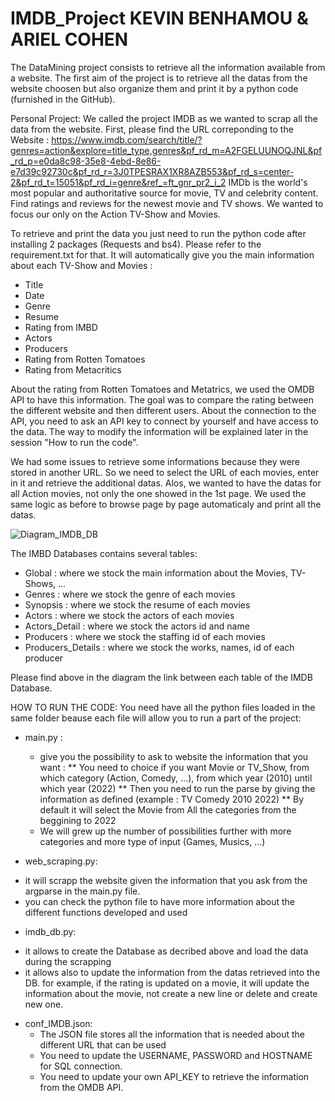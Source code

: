 # IMDB_Project KEVIN BENHAMOU & ARIEL COHEN

The DataMining project consists to retrieve all the information available from a website. The first aim of the project is to retrieve all the datas from the website choosen but also organize them and print it by a python code (furnished in the GitHub). 

Personal Project: 
We called the project IMDB as we wanted to scrap all the data from the website. 
First, please find the URL correponding to the Website : 
https://www.imdb.com/search/title/?genres=action&explore=title_type,genres&pf_rd_m=A2FGELUUNOQJNL&pf_rd_p=e0da8c98-35e8-4ebd-8e86-e7d39c92730c&pf_rd_r=3J0TPESRAX1XR8AZB553&pf_rd_s=center-2&pf_rd_t=15051&pf_rd_i=genre&ref_=ft_gnr_pr2_i_2
IMDb is the world's most popular and authoritative source for movie, TV and celebrity content. Find ratings and reviews for the newest movie and TV shows. 
We wanted to focus our only on the Action TV-Show and Movies. 

To retrieve and print the data you just need to run the python code after installing 2 packages (Requests and bs4). Please refer to the requirement.txt for that. 
It will automatically give you the main information about each TV-Show and Movies : 
- Title
- Date
- Genre
- Resume
- Rating from IMBD
- Actors
- Producers
- Rating from Rotten Tomatoes
- Rating from Metacritics

About the rating from Rotten Tomatoes and Metatrics, we used the OMDB API to have this information. The goal was to compare the rating between the different website and then different users. About the connection to the API, you need to ask an API key to connect by yourself and have access to the data. 
The way to modify the information will be explained later in the session "How to run the code". 

We had some issues to retrieve some informations because they were stored in another URL. So we need to select the URL of each movies, enter in it and retrieve the additional datas. 
Alos, we wanted to have the datas for all Action movies, not only the one showed in the 1st page. We used the same logic as before to browse page by page automaticaly and print all the datas. 

![Diagram_IMDB_DB](https://user-images.githubusercontent.com/116627393/206470563-4c4f6c80-b528-43ac-bac7-95d6c75749c9.png)


The IMBD Databases contains several tables: 
- Global : where we stock the main information about the Movies, TV-Shows, ...
- Genres : where we stock the genre of each movies
- Synopsis : where we stock the resume of each movies
- Actors : where we stock the actors of each movies
- Actors_Detail : where we stock the actors id and name
- Producers : where we stock the staffing id of each movies
- Producers_Details : where we stock the works, names, id of each producer 

Please find above in the diagram the link between each table of the IMDB Database. 

HOW TO RUN THE CODE: 
You need have all the python files loaded in the same folder beause each file will allow you to run a part of the project:
- main.py :
  * give you the possibility to ask to website the information that you want :
    ** You need to choice if you want Movie or TV_Show, from which category (Action, Comedy, ...), from which year (2010) until which year (2022) 
    ** Then you need to run the parse by giving the information as defined (example : TV Comedy 2010 2022) 
    ** By default it will select the Movie from All the categories from the beggining to 2022
  * We will grew up the number of possibilities further with more categories and more type of input (Games, Musics, ...) 
  
 - web_scraping.py:
  * it will scrapp the website given the information that you ask from the argparse in the main.py file. 
  * you can check the python file to have more information about the different functions developed and used
  
 - imdb_db.py:
  * it allows to create the Database as decribed above and load the data during the scrapping 
  * it allows also to update the information from the datas retrieved into the DB. for example, if the rating is updated on a movie, it will update the information about the movie, not create a new line or delete and create new one. 
  
 - conf_IMDB.json:
    * The JSON file stores all the information that is needed about the different URL that can be used 
    * You need to update the USERNAME, PASSWORD and HOSTNAME for SQL connection.
    * You need to update your own API_KEY to retrieve the information from the OMDB API. 
 
  


